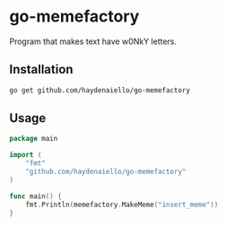 # go-memefactory

Program that makes text have w0NkY letters.

## Installation

```bash
go get github.com/haydenaiello/go-memefactory
```

## Usage

```Go
package main

import (
    "fmt"
    "github.com/haydenaiello/go-memefactory"
)

func main() {
    fmt.Println(memefactory.MakeMeme("insert_meme"))
}
```

